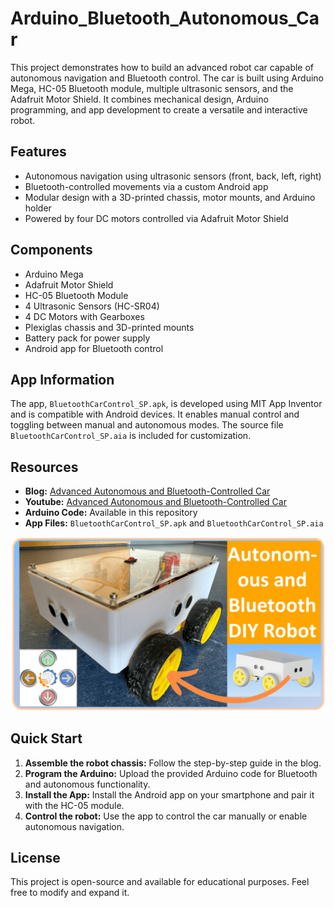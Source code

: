 # Arduino_Bluetooth_Autonomous_Car

This project demonstrates how to build an advanced robot car capable of autonomous navigation and Bluetooth control. The car is built using Arduino Mega, HC-05 Bluetooth module, multiple ultrasonic sensors, and the Adafruit Motor Shield. It combines mechanical design, Arduino programming, and app development to create a versatile and interactive robot.

## Features
- Autonomous navigation using ultrasonic sensors (front, back, left, right)
- Bluetooth-controlled movements via a custom Android app
- Modular design with a 3D-printed chassis, motor mounts, and Arduino holder
- Powered by four DC motors controlled via Adafruit Motor Shield

## Components
- Arduino Mega
- Adafruit Motor Shield
- HC-05 Bluetooth Module
- 4 Ultrasonic Sensors (HC-SR04)
- 4 DC Motors with Gearboxes
- Plexiglas chassis and 3D-printed mounts
- Battery pack for power supply
- Android app for Bluetooth control

## App Information
The app, `BluetoothCarControl_SP.apk`, is developed using MIT App Inventor and is compatible with Android devices. It enables manual control and toggling between manual and autonomous modes. The source file `BluetoothCarControl_SP.aia` is included for customization.

## Resources
- **Blog:** [Advanced Autonomous and Bluetooth-Controlled Car](https://omartronics.com/building-an-advanced-autonomous-and-remote-controlled-robot-car-with-arduino-mega-ultrasonic-sensors-and-adafruit-motor-shield/)
- **Youtube:** [Advanced Autonomous and Bluetooth-Controlled Car](https://youtu.be/Q5qgsgQIZOw?si=uoOh5d__6ADlRHmj)
- **Arduino Code:** Available in this repository
- **App Files:** `BluetoothCarControl_SP.apk` and `BluetoothCarControl_SP.aia`


![Project Thumbnail](TN2.png)

## Quick Start
1. **Assemble the robot chassis:** Follow the step-by-step guide in the blog.
2. **Program the Arduino:** Upload the provided Arduino code for Bluetooth and autonomous functionality.
3. **Install the App:** Install the Android app on your smartphone and pair it with the HC-05 module.
4. **Control the robot:** Use the app to control the car manually or enable autonomous navigation.

## License
This project is open-source and available for educational purposes. Feel free to modify and expand it.
